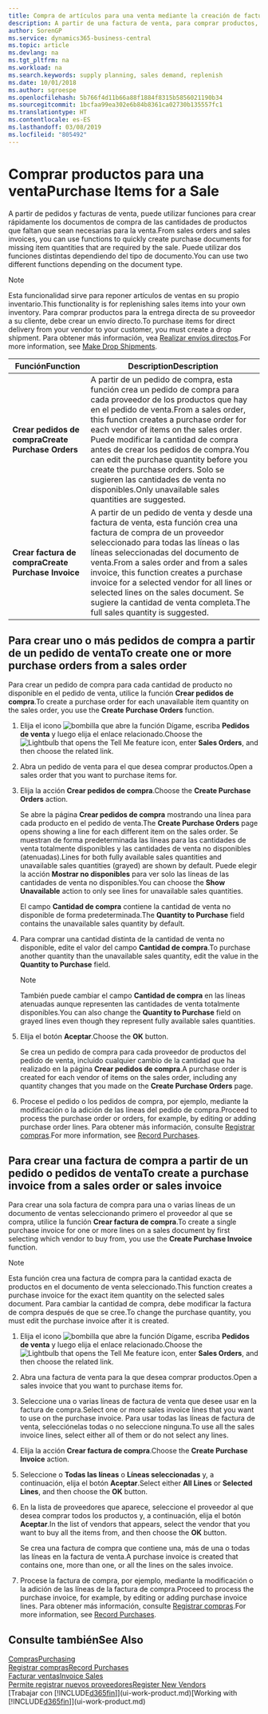 ```yaml
---
title: Compra de artículos para una venta mediante la creación de facturas de compra | Documentos de Microsoft
description: A partir de una factura de venta, para comprar productos, puede crear una factura de compra de un proveedor.
author: SorenGP
ms.service: dynamics365-business-central
ms.topic: article
ms.devlang: na
ms.tgt_pltfrm: na
ms.workload: na
ms.search.keywords: supply planning, sales demand, replenish
ms.date: 10/01/2018
ms.author: sgroespe
ms.openlocfilehash: 5b766f4d11b66a88f1884f8315b5856021190b34
ms.sourcegitcommit: 1bcfaa99ea302e6b84b8361ca02730b135557fc1
ms.translationtype: HT
ms.contentlocale: es-ES
ms.lasthandoff: 03/08/2019
ms.locfileid: "805492"
---
```

# <a name="purchase-items-for-a-sale"></a><span data-ttu-id="bc797-103">Comprar productos para una venta</span><span class="sxs-lookup"><span data-stu-id="bc797-103">Purchase Items for a Sale</span></span>
<span data-ttu-id="bc797-104">A partir de pedidos y facturas de venta, puede utilizar funciones para crear rápidamente los documentos de compra de las cantidades de productos que faltan que sean necesarias para la venta.</span><span class="sxs-lookup"><span data-stu-id="bc797-104">From sales orders and sales invoices, you can use functions to quickly create purchase documents for missing item quantities that are required by the sale.</span></span> <span data-ttu-id="bc797-105">Puede utilizar dos funciones distintas dependiendo del tipo de documento.</span><span class="sxs-lookup"><span data-stu-id="bc797-105">You can use two different functions depending on the document type.</span></span>

> [!Note]
> <span data-ttu-id="bc797-106">Esta funcionalidad sirve para reponer artículos de ventas en su propio inventario.</span><span class="sxs-lookup"><span data-stu-id="bc797-106">This functionality is for replenishing sales items into your own inventory.</span></span> <span data-ttu-id="bc797-107">Para comprar productos para la entrega directa de su proveedor a su cliente, debe crear un envío directo.</span><span class="sxs-lookup"><span data-stu-id="bc797-107">To purchase items for direct delivery from your vendor to your customer, you must create a drop shipment.</span></span> <span data-ttu-id="bc797-108">Para obtener más información, vea [Realizar envíos directos](sales-how-drop-shipment.md).</span><span class="sxs-lookup"><span data-stu-id="bc797-108">For more information, see [Make Drop Shipments](sales-how-drop-shipment.md).</span></span>   

|<span data-ttu-id="bc797-109">Función</span><span class="sxs-lookup"><span data-stu-id="bc797-109">Function</span></span>|<span data-ttu-id="bc797-110">Description</span><span class="sxs-lookup"><span data-stu-id="bc797-110">Description</span></span>|
|--------|-----------|
|<span data-ttu-id="bc797-111">**Crear pedidos de compra**</span><span class="sxs-lookup"><span data-stu-id="bc797-111">**Create Purchase Orders**</span></span>|<span data-ttu-id="bc797-112">A partir de un pedido de compra, esta función crea un pedido de compra para cada proveedor de los productos que hay en el pedido de venta.</span><span class="sxs-lookup"><span data-stu-id="bc797-112">From a sales order, this function creates a purchase order for each vendor of items on the sales order.</span></span> <span data-ttu-id="bc797-113">Puede modificar la cantidad de compra antes de crear los pedidos de compra.</span><span class="sxs-lookup"><span data-stu-id="bc797-113">You can edit the purchase quantity before you create the purchase orders.</span></span> <span data-ttu-id="bc797-114">Solo se sugieren las cantidades de venta no disponibles.</span><span class="sxs-lookup"><span data-stu-id="bc797-114">Only unavailable sales quantities are suggested.</span></span>
|<span data-ttu-id="bc797-115">**Crear factura de compra**</span><span class="sxs-lookup"><span data-stu-id="bc797-115">**Create Purchase Invoice**</span></span>|<span data-ttu-id="bc797-116">A partir de un pedido de venta y desde una factura de venta, esta función crea una factura de compra de un proveedor seleccionado para todas las líneas o las líneas seleccionadas del documento de venta.</span><span class="sxs-lookup"><span data-stu-id="bc797-116">From a sales order and from a sales invoice, this function creates a purchase invoice for a selected vendor for all lines or selected lines on the sales document.</span></span> <span data-ttu-id="bc797-117">Se sugiere la cantidad de venta completa.</span><span class="sxs-lookup"><span data-stu-id="bc797-117">The full sales quantity is suggested.</span></span>|

## <a name="to-create-one-or-more-purchase-orders-from-a-sales-order"></a><span data-ttu-id="bc797-118">Para crear uno o más pedidos de compra a partir de un pedido de venta</span><span class="sxs-lookup"><span data-stu-id="bc797-118">To create one or more purchase orders from a sales order</span></span>
<span data-ttu-id="bc797-119">Para crear un pedido de compra para cada cantidad de producto no disponible en el pedido de venta, utilice la función **Crear pedidos de compra**.</span><span class="sxs-lookup"><span data-stu-id="bc797-119">To create a purchase order for each unavailable item quantity on the sales order, you use the **Create Purchase Orders** function.</span></span>

1. <span data-ttu-id="bc797-120">Elija el icono ![bombilla que abre la función Dígame](media/ui-search/search_small.png "Dígame que desea hacer"), escriba **Pedidos de venta** y luego elija el enlace relacionado.</span><span class="sxs-lookup"><span data-stu-id="bc797-120">Choose the ![Lightbulb that opens the Tell Me feature](media/ui-search/search_small.png "Tell me what you want to do") icon, enter **Sales Orders**, and then choose the related link.</span></span>
2. <span data-ttu-id="bc797-121">Abra un pedido de venta para el que desea comprar productos.</span><span class="sxs-lookup"><span data-stu-id="bc797-121">Open a sales order that you want to purchase items for.</span></span>
3. <span data-ttu-id="bc797-122">Elija la acción **Crear pedidos de compra**.</span><span class="sxs-lookup"><span data-stu-id="bc797-122">Choose the **Create Purchase Orders** action.</span></span>

    <span data-ttu-id="bc797-123">Se abre la página **Crear pedidos de compra** mostrando una línea para cada producto en el pedido de venta.</span><span class="sxs-lookup"><span data-stu-id="bc797-123">The **Create Purchase Orders** page opens showing a line for each different item on the sales order.</span></span> <span data-ttu-id="bc797-124">Se muestran de forma predeterminada las líneas para las cantidades de venta totalmente disponibles y las cantidades de venta no disponibles (atenuadas).</span><span class="sxs-lookup"><span data-stu-id="bc797-124">Lines for both fully available sales quantities and unavailable sales quantities (grayed) are shown by default.</span></span> <span data-ttu-id="bc797-125">Puede elegir la acción **Mostrar no disponibles** para ver solo las líneas de las cantidades de venta no disponibles.</span><span class="sxs-lookup"><span data-stu-id="bc797-125">You can choose the **Show Unavailable** action to only see lines for unavailable sales quantities.</span></span>

    <span data-ttu-id="bc797-126">El campo **Cantidad de compra** contiene la cantidad de venta no disponible de forma predeterminada.</span><span class="sxs-lookup"><span data-stu-id="bc797-126">The **Quantity to Purchase** field contains the unavailable sales quantity by default.</span></span>
4. <span data-ttu-id="bc797-127">Para comprar una cantidad distinta de la cantidad de venta no disponible, edite el valor del campo **Cantidad de compra**.</span><span class="sxs-lookup"><span data-stu-id="bc797-127">To purchase another quantity than the unavailable sales quantity, edit the value in the **Quantity to Purchase** field.</span></span>

    > [!NOTE]  
    >   <span data-ttu-id="bc797-128">También puede cambiar el campo **Cantidad de compra** en las líneas atenuadas aunque representen las cantidades de venta totalmente disponibles.</span><span class="sxs-lookup"><span data-stu-id="bc797-128">You can also change the **Quantity to Purchase** field on grayed lines even though they represent fully available sales quantities.</span></span>
5. <span data-ttu-id="bc797-129">Elija el botón **Aceptar**.</span><span class="sxs-lookup"><span data-stu-id="bc797-129">Choose the **OK** button.</span></span>

    <span data-ttu-id="bc797-130">Se crea un pedido de compra para cada proveedor de productos del pedido de venta, incluido cualquier cambio de la cantidad que ha realizado en la página **Crear pedidos de compra**.</span><span class="sxs-lookup"><span data-stu-id="bc797-130">A purchase order is created for each vendor of items on the sales order, including any quantity changes that you made on the **Create Purchase Orders** page.</span></span>
7. <span data-ttu-id="bc797-131">Procese el pedido o los pedidos de compra, por ejemplo, mediante la modificación o la adición de las líneas del pedido de compra.</span><span class="sxs-lookup"><span data-stu-id="bc797-131">Proceed to process the purchase order or orders, for example, by editing or adding purchase order lines.</span></span> <span data-ttu-id="bc797-132">Para obtener más información, consulte [Registrar compras](purchasing-how-record-purchases.md).</span><span class="sxs-lookup"><span data-stu-id="bc797-132">For more information, see [Record Purchases](purchasing-how-record-purchases.md).</span></span>


## <a name="to-create-a-purchase-invoice-from-a-sales-order-or-sales-invoice"></a><span data-ttu-id="bc797-133">Para crear una factura de compra a partir de un pedido o pedidos de venta</span><span class="sxs-lookup"><span data-stu-id="bc797-133">To create a purchase invoice from a sales order or sales invoice</span></span>
<span data-ttu-id="bc797-134">Para crear una sola factura de compra para una o varias líneas de un documento de ventas seleccionando primero el proveedor al que se compra, utilice la función **Crear factura de compra**.</span><span class="sxs-lookup"><span data-stu-id="bc797-134">To create a single purchase invoice for one or more lines on a sales document by first selecting which vendor to buy from, you use the **Create Purchase Invoice** function.</span></span>

> [!NOTE]  
>   <span data-ttu-id="bc797-135">Esta función crea una factura de compra para la cantidad exacta de productos en el documento de venta seleccionado.</span><span class="sxs-lookup"><span data-stu-id="bc797-135">This function creates a purchase invoice for the exact item quantity on the selected sales document.</span></span> <span data-ttu-id="bc797-136">Para cambiar la cantidad de compra, debe modificar la factura de compra después de que se cree.</span><span class="sxs-lookup"><span data-stu-id="bc797-136">To change the purchase quantity, you must edit the purchase invoice after it is created.</span></span>  

1. <span data-ttu-id="bc797-137">Elija el icono ![bombilla que abre la función Dígame](media/ui-search/search_small.png "Dígame que desea hacer"), escriba **Pedidos de venta** y luego elija el enlace relacionado.</span><span class="sxs-lookup"><span data-stu-id="bc797-137">Choose the ![Lightbulb that opens the Tell Me feature](media/ui-search/search_small.png "Tell me what you want to do") icon, enter **Sales Orders**, and then choose the related link.</span></span>
2. <span data-ttu-id="bc797-138">Abra una factura de venta para la que desea comprar productos.</span><span class="sxs-lookup"><span data-stu-id="bc797-138">Open a sales invoice that you want to purchase items for.</span></span>
3. <span data-ttu-id="bc797-139">Seleccione una o varias líneas de factura de venta que desee usar en la factura de compra.</span><span class="sxs-lookup"><span data-stu-id="bc797-139">Select one or more sales invoice lines that you want to use on the purchase invoice.</span></span> <span data-ttu-id="bc797-140">Para usar todas las líneas de factura de venta, selecciónelas todas o no seleccione ninguna.</span><span class="sxs-lookup"><span data-stu-id="bc797-140">To use all the sales invoice lines, select either all of them or do not select any lines.</span></span>
4. <span data-ttu-id="bc797-141">Elija la acción **Crear factura de compra**.</span><span class="sxs-lookup"><span data-stu-id="bc797-141">Choose the **Create Purchase Invoice** action.</span></span>
5. <span data-ttu-id="bc797-142">Seleccione o **Todas las líneas** o **Líneas seleccionadas** y, a continuación, elija el botón **Aceptar**.</span><span class="sxs-lookup"><span data-stu-id="bc797-142">Select either **All Lines** or **Selected Lines**, and then choose the **OK** button.</span></span>  
6. <span data-ttu-id="bc797-143">En la lista de proveedores que aparece, seleccione el proveedor al que desea comprar todos los productos y, a continuación, elija el botón **Aceptar**.</span><span class="sxs-lookup"><span data-stu-id="bc797-143">In the list of vendors that appears, select the vendor that you want to buy all the items from, and then choose the **OK** button.</span></span>

    <span data-ttu-id="bc797-144">Se crea una factura de compra que contiene una, más de una o todas las líneas en la factura de venta.</span><span class="sxs-lookup"><span data-stu-id="bc797-144">A purchase invoice is created that contains one, more than one, or all the lines on the sales invoice.</span></span>
7. <span data-ttu-id="bc797-145">Procese la factura de compra, por ejemplo, mediante la modificación o la adición de las líneas de la factura de compra.</span><span class="sxs-lookup"><span data-stu-id="bc797-145">Proceed to process the purchase invoice, for example, by editing or adding purchase invoice lines.</span></span> <span data-ttu-id="bc797-146">Para obtener más información, consulte [Registrar compras](purchasing-how-record-purchases.md).</span><span class="sxs-lookup"><span data-stu-id="bc797-146">For more information, see [Record Purchases](purchasing-how-record-purchases.md).</span></span>

## <a name="see-also"></a><span data-ttu-id="bc797-147">Consulte también</span><span class="sxs-lookup"><span data-stu-id="bc797-147">See Also</span></span>
[<span data-ttu-id="bc797-148">Compras</span><span class="sxs-lookup"><span data-stu-id="bc797-148">Purchasing</span></span>](purchasing-manage-purchasing.md)  
[<span data-ttu-id="bc797-149">Registrar compras</span><span class="sxs-lookup"><span data-stu-id="bc797-149">Record Purchases</span></span>](purchasing-how-record-purchases.md)  
[<span data-ttu-id="bc797-150">Facturar ventas</span><span class="sxs-lookup"><span data-stu-id="bc797-150">Invoice Sales</span></span>](sales-how-invoice-sales.md)  
[<span data-ttu-id="bc797-151">Permite registrar nuevos proveedores</span><span class="sxs-lookup"><span data-stu-id="bc797-151">Register New Vendors</span></span>](purchasing-how-register-new-vendors.md)  
<span data-ttu-id="bc797-152">[Trabajar con [!INCLUDE[d365fin](includes/d365fin_md.md)]](ui-work-product.md)</span><span class="sxs-lookup"><span data-stu-id="bc797-152">[Working with [!INCLUDE[d365fin](includes/d365fin_md.md)]](ui-work-product.md)</span></span>
